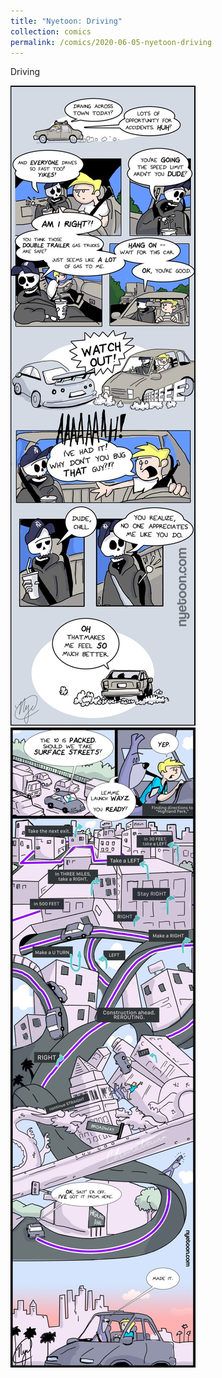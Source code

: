 ```yaml
---
title: "Nyetoon: Driving"
collection: comics
permalink: /comics/2020-06-05-nyetoon-driving
---
```

Driving

![Driving 01](../images/comics/nyetoon/Nyetoon_DrivingCrossTown_01-scaled.jpg)
![Wayz](../images/comics/nyetoon/Nyetoon_WayzinLosAngeles_01-768x2655-1-scaled.jpg)
